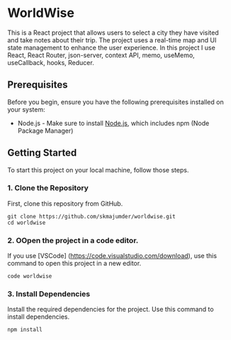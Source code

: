 # WorldWise

This is a React project that allows users to select a city they have visited and take notes about their trip. The project uses a real-time map and UI state management to enhance the user experience. In this project I use React, React Router, json-server, context API, memo, useMemo, useCallback, hooks, Reducer.

## Prerequisites

Before you begin, ensure you have the following prerequisites installed on your system:

- Node.js - Make sure to install [Node.js](https://nodejs.org/en), which includes npm (Node Package Manager)

## Getting Started

To start this project on your local machine, follow those steps.

### 1. Clone the Repository

First, clone this repository from GitHub.

```
git clone https://github.com/skmajumder/worldwise.git
cd worldwise
```

### 2. OOpen the project in a code editor.

If you use [VSCode] (https://code.visualstudio.com/download), use this command to open this project in a new editor.

```
code worldwise
```

### 3. Install Dependencies

Install the required dependencies for the project. Use this command to install dependencies.

```
npm install
```